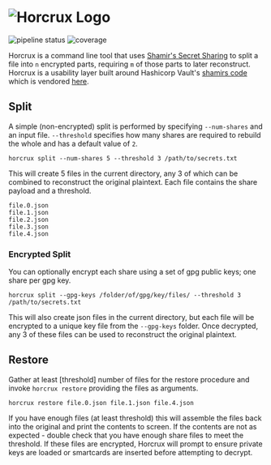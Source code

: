 # ![Horcrux Logo](logo.png)

![pipeline status](https://gitlab.com/u4hq/horcrux/badges/master/pipeline.svg) ![coverage](https://gitlab.com/u4hq/horcrux/badges/master/coverage.svg)

Horcrux is a command line tool that uses [Shamir's Secret Sharing](https://en.wikipedia.org/wiki/Shamir%27s_Secret_Sharing) to split a file into `n` encrypted parts, requiring `m` of those parts to later reconstruct. Horcrux is a usability layer built around Hashicorp Vault's [shamirs code](https://github.com/hashicorp/vault/tree/main/shamir) which is vendored [here](https://gitlab.com/unit410/vault-shamir).

## Split

A simple (non-encrypted) split is performed by specifying `--num-shares` and an input file. `--threshold` specifies how many shares are required to rebuild the whole and has a default value of `2`.

```shell
horcrux split --num-shares 5 --threshold 3 /path/to/secrets.txt
```

This will create 5 files in the current directory, any 3 of which can be combined to reconstruct the original plaintext. Each file contains the share payload and a threshold.

```shell
file.0.json
file.1.json
file.2.json
file.3.json
file.4.json
```

### Encrypted Split

You can optionally encrypt each share using a set of gpg public keys; one share per gpg key.

```shell
horcrux split --gpg-keys /folder/of/gpg/key/files/ --threshold 3 /path/to/secrets.txt
```

This will also create json files in the current directory, but each file will be encrypted to a unique key file from the `--gpg-keys` folder. Once decrypted, any 3 of these files can be used to reconstruct the original plaintext.

## Restore

Gather at least [threshold] number of files for the restore procedure and invoke `horcrux restore` providing the files as arguments.

```shell
horcrux restore file.0.json file.1.json file.4.json
```

If you have enough files (at least threshold) this will assemble the files back into the original and print the contents to screen. If the contents are not as expected - double check that you have enough share files to meet the threshold. If these files are encrypted, Horcrux will prompt to ensure private keys are loaded or smartcards are inserted before attempting to decrypt.
